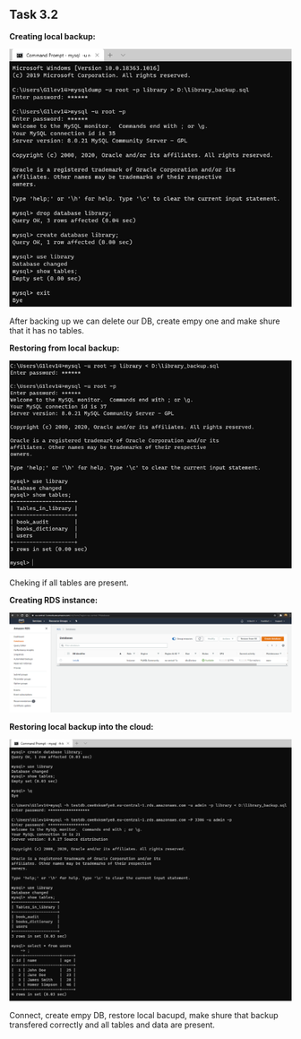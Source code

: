 ## Task 3.2

**Creating local backup:**

![1](./screens/1.png)

After backing up we can delete our DB, create empy one and make shure that it has no tables.


**Restoring from local backup:**

![2](./screens/2.png)

Cheking if all tables are present.


**Creating RDS instance:**

![3](./screens/3.png)


**Restoring local backup into the cloud:**

![4](./screens/4.png)

Connect, create empy DB, restore local bacupd, make shure that backup transfered correctly and all tables and data are present.